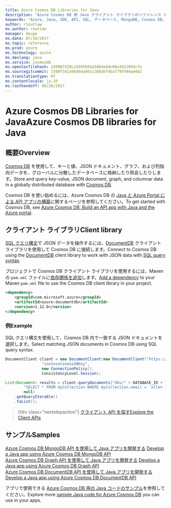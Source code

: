 ```yaml
---
title: Azure Cosmos DB Libraries for Java
description: "Azure Cosmos DB 用 Java クライアント ライブラリのリファレンス ドキュメント"
keywords: "Azure, Java, SDK, API, SQL, データベース, MongoDB, Cosmos DB, NoSQL, DocumentDB"
author: rloutlaw
ms.author: routlaw
manager: douge
ms.date: 07/10/2017
ms.topic: reference
ms.prod: azure
ms.technology: azure
ms.devlang: java
ms.service: cosmosdb
ms.openlocfilehash: 249907528c24395b0da5d64e4dc06e3422894cfe
ms.sourcegitcommit: 1500f341a96d9da461c288abf4baf79f494ae662
ms.translationtype: HT
ms.contentlocale: ja-JP
ms.lasthandoff: 08/28/2017
---
```

# <a name="azure-cosmos-db-libraries-for-java"></a><span data-ttu-id="30233-104">Azure Cosmos DB Libraries for Java</span><span class="sxs-lookup"><span data-stu-id="30233-104">Azure Cosmos DB libraries for Java</span></span>

## <a name="overview"></a><span data-ttu-id="30233-105">概要</span><span class="sxs-lookup"><span data-stu-id="30233-105">Overview</span></span>

<span data-ttu-id="30233-106">[Cosmos DB](/azure/cosmos-db/introduction) を使用して、キーと値、JSON ドキュメント、グラフ、および列指向データを、グローバルに分散したデータベースに格納したり照会したりします。</span><span class="sxs-lookup"><span data-stu-id="30233-106">Store and query key-value, JSON document, graph, and columnar data in a globally distributed database with [Cosmos DB](/azure/cosmos-db/introduction).</span></span>

<span data-ttu-id="30233-107">Cosmos DB を使い始めるには、Azure Cosmos DB の [Java と Azure Portal による API アプリの構築](/azure/cosmos-db/create-documentdb-java)に関するページを参照してください。</span><span class="sxs-lookup"><span data-stu-id="30233-107">To get started with Cosmos DB, see [Azure Cosmos DB: Build an API app with Java and the Azure portal](/azure/cosmos-db/create-documentdb-java).</span></span>

## <a name="client-library"></a><span data-ttu-id="30233-108">クライアント ライブラリ</span><span class="sxs-lookup"><span data-stu-id="30233-108">Client library</span></span>

<span data-ttu-id="30233-109">[SQL クエリ構文](/azure/cosmos-db/documentdb-sql-query)で JSON データを操作するには、[DocumentDB](/azure/cosmos-db/documentdb-introduction) クライアント ライブラリを使用して Cosmos DB に接続します。</span><span class="sxs-lookup"><span data-stu-id="30233-109">Connect to Cosmos DB using the [DocumentDB](/azure/cosmos-db/documentdb-introduction) client library to work with JSON data with [SQL query syntax](/azure/cosmos-db/documentdb-sql-query).</span></span>

<span data-ttu-id="30233-110">プロジェクトで Cosmos DB クライアント ライブラリを使用するには、Maven の `pom.xml` ファイルに[依存関係を追加](https://maven.apache.org/guides/getting-started/index.html#How_do_I_use_external_dependencies)します。</span><span class="sxs-lookup"><span data-stu-id="30233-110">[Add a dependency](https://maven.apache.org/guides/getting-started/index.html#How_do_I_use_external_dependencies) to your Maven `pom.xml` file to use the Cosmos DB client library in your project.</span></span>

```XML
<dependency>
    <groupId>com.microsoft.azure</groupId>
    <artifactId>azure-documentdb</artifactId>
    <version>1.12.0</version>
</dependency>
```

### <a name="example"></a><span data-ttu-id="30233-111">例</span><span class="sxs-lookup"><span data-stu-id="30233-111">Example</span></span>

<span data-ttu-id="30233-112">SQL クエリ構文を使用して、Cosmos DB 内で一致する JSON ドキュメントを選択します。</span><span class="sxs-lookup"><span data-stu-id="30233-112">Select matching JSON documents in Cosmos DB using SQL query syntax.</span></span>

```java
DocumentClient client = new DocumentClient(new DocumentClient("https://contoso.documents.azure.com:443",
                "contosoCosmosDBKey", 
                new ConnectionPolicy(),
                ConsistencyLevel.Session);

List<Document> results = client.queryDocuments("dbs/" + DATABASE_ID + "/colls/" + COLLECTION_ID,
        "SELECT * FROM myCollection WHERE myCollection.email = 'allen [at] contoso.com'",
        null)
    .getQueryIterable()
    .toList();

```

> [!div class="nextstepaction"]
> [<span data-ttu-id="30233-113">クライアント API を探す</span><span class="sxs-lookup"><span data-stu-id="30233-113">Explore the Client APIs</span></span>](/java/api/overview/azure/cosmosdb/clientlibrary)


## <a name="samples"></a><span data-ttu-id="30233-114">サンプル</span><span class="sxs-lookup"><span data-stu-id="30233-114">Samples</span></span>

<span data-ttu-id="30233-115">[Azure Cosmos DB MongoDB API を使用して Java アプリを開発する][2] </span><span class="sxs-lookup"><span data-stu-id="30233-115">[Develop a Java app using Azure Cosmos DB MongoDB API][2] </span></span>  
<span data-ttu-id="30233-116">[Azure Cosmos DB Graph API を使用して Java アプリを開発する][3] </span><span class="sxs-lookup"><span data-stu-id="30233-116">[Develop a Java app using Azure Cosmos DB Graph API][3] </span></span>  
<span data-ttu-id="30233-117">[Azure Cosmos DB DocumentDB API を使用して Java アプリを開発する][4]</span><span class="sxs-lookup"><span data-stu-id="30233-117">[Develop a Java app using Azure Cosmos DB DocumentDB API][4]</span></span>        

<span data-ttu-id="30233-118">アプリで使用できる [Azure Cosmos DB 用の Java コードのサンプル](https://azure.microsoft.com/resources/samples/?platform=java&term=cosmos)を参照してください。</span><span class="sxs-lookup"><span data-stu-id="30233-118">Explore more [sample Java code for Azure Cosmos DB](https://azure.microsoft.com/resources/samples/?platform=java&term=cosmos) you can use in your apps.</span></span>

[2]: https://github.com/Azure-Samples/azure-cosmos-db-mongodb-java-getting-started
[3]: https://github.com/Azure-Samples/azure-cosmos-db-graph-java-getting-started
[4]: https://github.com/Azure-Samples/azure-cosmos-db-documentdb-java-getting-started